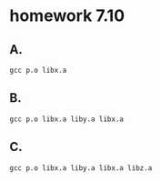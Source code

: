 # homework 7.10

## A.
```gcc p.o libx.a```

## B.
```gcc p.o libx.a liby.a libx.a```

## C.
```gcc p.o libx.a liby.a libx.a libz.a```